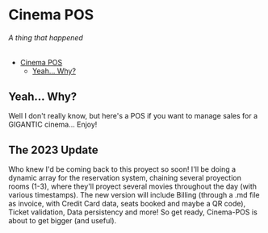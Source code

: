 # Cinema POS
###### A thing that happened

<!-- TOC -->
* [Cinema POS](#cinema-pos)
  * [Yeah... Why?](#yeah-why)
<!-- TOC -->

## Yeah... Why?
Well I don't really know, but here's a POS if you want to manage sales for a GIGANTIC cinema...
Enjoy!

## The 2023 Update
Who knew I'd be coming back to this proyect so soon! I'll be doing a dynamic array for the reservation system, chaining several proyection rooms (1-3), where they'll proyect several movies throughout the day (with various timestamps). The new version will include Billing (through a .md file as invoice, with Credit Card data, seats booked and maybe a QR code), Ticket validation, Data persistency and more! So get ready, Cinema-POS is about to get bigger (and useful).
